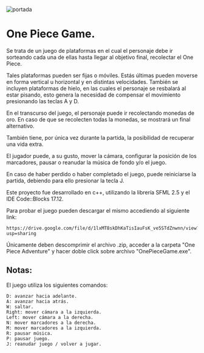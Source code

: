 ![portada](https://github.com/gabrieldp36/onePieceGame/assets/88417383/e64f70f6-3d35-4fa0-9cca-1949e2605cb7)

# One Piece Game.

Se trata de un juego de plataformas en el cual el personaje debe ir sorteando cada una de ellas hasta llegar al objetivo final, recolectar el One Piece.

Tales plataformas pueden ser fijas o móviles. Estás últimas pueden moverse en forma vertical u horizontal y en distintas velocidades. También se incluyen plataformas de hielo, en las cuales el personaje se resbalará al estar pisando, esto genera la necesidad de compensar el movimiento presionando las teclas A y D.

En el transcurso del juego, el personaje puede ir recolectando monedas de oro. En caso de que se recolecten todas la monedas, se mostrará un final alternativo.

También tiene, por única vez durante la partida, la posibilidad de recuperar una vida extra.

El jugador puede, a su gusto, mover la cámara, configurar la posición de los marcadores, pausar o reanudar la música de fondo y/o el juego.

En caso de haber perdido o haber completado el juego, puede reiniciarse la partida, debiendo para ello presionar la tecla J.

Este proyecto fue desarrollado en c++, utilizando la librería SFML 2.5 y el IDE Code::Blocks 17.12.

Para probar el juego pueden descargar el mismo accediendo al siguiente link:

```
https://drive.google.com/file/d/1lxMT8skDhKaTisIauFsK_ve5STdZnwnn/view?usp=sharing
```

Únicamente deben descomprimir el archivo .zip, acceder a la carpeta "One Piece Adventure" y hacer doble click sobre archivo "OnePieceGame.exe".

## Notas:

El juego utiliza los siguientes comandos:

```
D: avanzar hacia adelante.
A: avanzar hacia atrás.
W: saltar.
Right: mover cámara a la izquierda.
Left: mover cámara a la derecha.
N: mover marcadores a la derecha.
M: mover marcadores a la izquierda.
R: pausar música.
P: pausar juego.
J: reanudar juego / volver a jugar.
```
